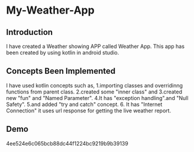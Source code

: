 # My-Weather-App
## Introduction
I have created a Weather showing APP called Weather App.
This app has been created by using kotlin in android studio.

## Concepts Been Implemented
I have used kotlin concepts such as, 
            1.importing classes and overridinng functions from parent class.
            2.created some "inner class" and 3.created new "fun" and "Named Parameter". 
            4.It has "exception handling".and "Null Safety". 
            5.and added "try and catch" concept.
            6. It has "Internet Connection" it uses url response for getting the live weather report.

## Demo
4ee524e6c065bcb88dc44f1224bc9219b9b39139
